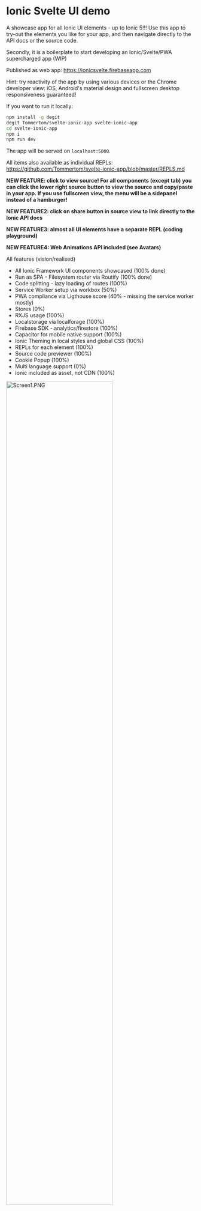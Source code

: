# Ionic Svelte UI demo
A showcase app for all Ionic UI elements - up to Ionic 5!!! Use this app to try-out the elements you like for your app, and then navigate directly to the API docs or the source code.

Secondly, it is a boilerplate to start developing an Ionic/Svelte/PWA supercharged app (WIP) 

Published as web app: https://ionicsvelte.firebaseapp.com

Hint: try reactivity of the app by using various devices or the Chrome developer view: iOS, Android's material design and fullscreen desktop responsiveness guaranteed!

If you want to run it locally:

```bash
npm install -g degit
degit Tommertom/svelte-ionic-app svelte-ionic-app
cd svelte-ionic-app
npm i
npm run dev
```

The app will be served on `localhost:5000`.

All items also available as individual REPLs: https://github.com/Tommertom/svelte-ionic-app/blob/master/REPLS.md

**NEW FEATURE: click to view source! For all components (except tab) you can click the lower right source button to view the source and copy/paste in your app. If you use fullscreen view, the menu will be a sidepanel instead of a hamburger!**

**NEW FEATURE2: click on share button in source view to link directly to the Ionic API docs**

**NEW FEATURE3: almost all UI elements have a separate REPL (coding playground)**

**NEW FEATURE4: Web Animations API included (see Avatars)**

All features (vision/realised) 
- All Ionic Framework UI components showcased (100% done)
- Run as SPA - Filesystem router via Routify (100% done)
- Code splitting - lazy loading of routes (100%)
- Service Worker setup via workbox (50%) 
- PWA compliance via Ligthouse score (40% - missing the service worker mostly)
- Stores (0%)
- RXJS usage (100%)
- Localstorage via localforage (100%)
- Firebase SDK - analytics/firestore (100%)
- Capacitor for mobile native support (100%)
- Ionic Theming in local styles and global CSS (100%)
- REPLs for each element (100%)
- Source code previewer (100%)
- Cookie Popup (100%)
- Multi language support (0%)
- Ionic included as asset, not CDN (100%)

<img alt="Screen1.PNG" src="https://raw.githubusercontent.com/Tommertom/svelte-ionic-app/master/doc/Screen1.PNG" width="75%" >

And the source view with copy feature and you can select text with the mouse:
<img alt="Screen2.PNG" src="https://raw.githubusercontent.com/Tommertom/svelte-ionic-app/master/doc/Screen2.PNG" width="75%" >

Do you like this work? Please star this project! 

# Known issues

## IonMenu gives warning
Need to use other api

## ion-back-button does not show
Ion Back Button does not appear in the app. Neither in a REPL. Made a custom version.

## Altdetails is not taking the route argument
Needing some debugging

## Capacitor Clipboard on iOS does not copy
Copy of sourcecode on iOS does not seem to work.

## Pane integration is WIP
Pane needs ion-content  to be set to `scroll-y:false` to avoid strange UI on some devices.

# Remarks while working on Ionic - Svelte integration

## Setting properties for Ionic Elements
If you want to set properties for Ionic elements, you need to use the `attribute` as defined in the docs. Example:
- not ok: `<ion-content scrollX="true">...</ion-content>`
- ok: `<ion-content scroll-x="true>...</ion-content>`

## Nav needs customElement
Not necessarily an issue, but still a bit undesireable to make a custom element to be using a IonNav (as in `<ion-nav root="my-element">`). Therefore made IonNav.svelte to handle this and developers can include svelte component instead of manually registering a customElement.

## IonTabs selected Tab 
I raised an issue @ Ionic for selected-tab not selecting te default tab as per Ionic's documentation. https://github.com/ionic-team/ionic/issues/20060


# Todo's
A number of todo's:
- fix Ionic Menu close, go through all components and fix some messages
- research some of the warnings after Ionic 5 migration
- Ionic 5 add-ons not present in Ionic 4 (to figure out which ones)
- ~~UI elements missing: VirtualScroll skipped~~
- ~~add the popoover and other controller related items~~
- ~~try the css styling as per documentation (theming)~~
- ~~look at awesome rollup and add typescript -~~ not mature enough!!
- ~~fix rollup copy of files in assets folder~~
- ~~do some binding on inputs and other interactive elements~~
- ~~ionicons for menu - colors and other names~~
- ~~ionicons part has some unknown icons, make larger~~
- make it a PWA - need to work on the service worker
- ~~better names for controller API?~~
- ~~NAV over tab~~
- ~~make it more sveltish (code, store, bindings, animations)~~
- ~~publish on firebase hosting~~
- ~~try some cordova/ionic native - no web features I need~~
- ~~singleton classes https://alligator.io/js/js-singletons/~~
- ~~place routes in better place (pages folder probably, to avoid repeating /../)~~
- ~~consider Contexts for exposing controllers~~
- ~~split pane~~
- searchbox in ionicons
- add non Ionic elements to complete UI: 
    - chat ui
    - timeline
    - accordeon
    - ~~pane~~ 
- ~~SSR~~
- ~~to docs link https://ionicframework.com/docs/api/input~~
- https://css-tricks.com/what-i-like-about-writing-styles-with-svelte/
- https://github.com/pngwn/prism-svelte or something else that works
- ~~REPLs~~
- ~~change router? https://github.com/qutran/swheel, https://github.com/jorgegorka/svelte-router/blob/master/README.md~~
- source code formatter in HTML
- Font Awesome icons
- ~~Web Animations API trial - see Avatars~~
- replace manual route filter with ignore option
- seek ways to include in rollup bundler instead of script include
- Ionic 5 migration - once it is fully released - already some breaking changes



Local install:
    <script type="module" src='/assets/libs/@ionic/core/dist/ionic/ionic.js'></script>
    <link rel="stylesheet" href="/assets/libs/@ionic/core/css/ionic.bundle.css" />

CDN Ionic 5:

<script type="module" src="https://cdn.jsdelivr.net/npm/@ionic/core/dist/ionic/ionic.esm.js"></script>
<script nomodule src="https://cdn.jsdelivr.net/npm/@ionic/core/dist/ionic/ionic.js"></script>
<link rel="stylesheet" href="https://cdn.jsdelivr.net/npm/@ionic/core/css/ionic.bundle.css"/>

CDN Ionic 4:
    <script type="module" src="https://cdn.jsdelivr.net/npm/@ionic/core@4.11.10/dist/ionic/ionic.esm.js"></script>
    <script nomodule src="https://cdn.jsdelivr.net/npm/@ionic/core@4.11.10/dist/ionic/ionic.js"></script>
    <link rel="stylesheet" href="https://cdn.jsdelivr.net/npm/@ionic/core@4.11.10/css/ionic.bundle.css" />


https://github.com/ionic-team/ionic/blob/master/BREAKING.md
todo

